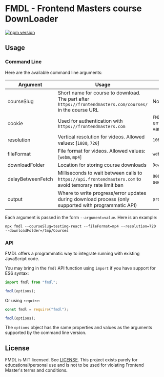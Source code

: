 # FMDL - Frontend Masters course DownLoader

[![npm version](https://img.shields.io/npm/v/fmdl.svg?style=flat)](https://www.npmjs.com/package/fmdl)

## Usage

### Command Line

Here are the available command line arguments:

| Argument          | Usage           | Default        |
|-------------------|-----------------|----------------|
| courseSlug        | Short name for course to download. The part after `https://frontendmasters.com/courses/` in the course URL | None, required                     |
| cookie            | Used for authentication with `https://frontendmasters.com`                                                 | `FMDL_COOKIE` environment variable |
| resolution        | Vertical resolution for videos. Allowed values: [`1080`, `720`]                                            | `1080`                             |
| fileFormat        | File format for videos. Allowed values: [`webm`, `mp4`]                                                    | `webm`                             |
| downloadFolder    | Location for storing course downloads                                                                      | `Downloads`                        |
| delayBetweenFetch | Milliseconds to wait between calls to `https://api.frontendmasters.com` to avoid temorary rate limit ban   | `8000` (8 seconds)                 |
| output            | Where to write progress/error updates during download process (only supported with programmatic API)       | `process.stdout`                   |

Each argument is passed in the form `--argument=value`. Here is an example:

```console
npx fmdl --courseSlug=testing-react --fileFormat=mp4 --resolution=720 --downloadFolder=/tmp/Courses
```

### API

FMDL offers a programmatic way to integrate running with existing JavaScript code.

You may bring in the `fmdl` API function using `import` if you have support for ES6 syntax:

```js
import fmdl from "fmdl";

fmdl(options);
```

Or using `require`:

```js
const fmdl = require("fmdl");

fmdl(options);
```

The `options` object has the same properties and values as the arguments supported by the command line version.

## License

FMDL is MIT licensed. See [LICENSE](LICENSE.md). This project exists purely for educational/personal use and is not to be used for violating Frontend Master's terms and conditions.